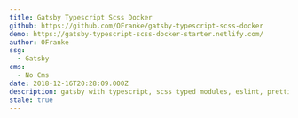 ```yaml
---
title: Gatsby Typescript Scss Docker
github: https://github.com/OFranke/gatsby-typescript-scss-docker
demo: https://gatsby-typescript-scss-docker-starter.netlify.com/
author: OFranke
ssg:
  - Gatsby
cms:
  - No Cms
date: 2018-12-16T20:28:09.000Z
description: gatsby with typescript, scss typed modules, eslint, prettier & husky, docker
stale: true
---
```

